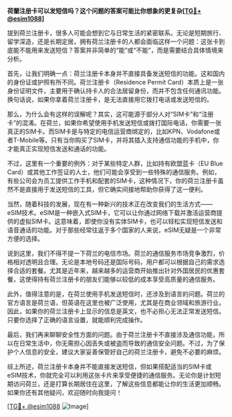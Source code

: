 **荷蘭注册卡可以发短信吗？这个问题的答案可能比你想象的更复杂[[TG💪+ @esim1088](https://t.me/s/esim1088)]**

提到荷兰注册卡，很多人可能会想到它与日常生活的紧密联系。无论是短期旅行、留学深造，还是长期定居，拥有荷兰注册卡的人都会面临这样一个问题：这张卡到底能不能用来发送短信？答案并非简单的“能”或“不能”，而是需要结合具体情境来分析。

首先，让我们明确一点：荷兰注册卡本身并不直接具备发送短信的功能。这和国内的身份证或护照有所不同。荷兰注册卡（Residence Permit Card）本质上是一张身份证明文件，主要用于确认持卡人的合法居留身份，而并不包含任何通讯功能。换句话说，如果你拿着荷兰注册卡，是无法直接用它拨打电话或发送短信的。

那么，为什么会有这样的误解呢？其实，这可能源于部分人对“SIM卡”和“注册卡”的混淆。在荷兰，如果你希望使用手机发送短信或拨打国际电话，你需要一张真正的SIM卡。而SIM卡是与特定的电信运营商绑定的，比如KPN、Vodafone或者T-Mobile等。只有当你购买了SIM卡，并将其插入支持通信功能的手机中，你才能真正实现短信发送和通话的功能。

不过，这里有一个重要的例外：对于某些特定人群，比如持有欧盟蓝卡（EU Blue Card）或其他工作签证的人士，他们可能会享受到一些特殊的通信服务。例如，有些公司会为员工提供工作手机和配套的SIM卡，这种情况下，你的荷兰注册卡虽然不是直接用于发送短信的工具，但它确实间接地帮助你获得了这一便利。

当然，随着科技的发展，现在有一种新兴的技术正在改变我们的生活方式——eSIM技术。eSIM是一种嵌入式SIM卡，它可以让你通过网络下载并激活运营商提供的虚拟SIM卡。这意味着，即使你没有实体SIM卡，也可以轻松实现短信发送和语音通话的功能。对于那些经常往返于多个国家的人来说，eSIM无疑是一个非常方便的选择。

说到这里，我们不得不提一下荷兰的电信市场。荷兰的通信服务市场竞争激烈，价格相对透明且合理。无论是本地号码还是国际号码，用户都可以根据自己的需求选择合适的套餐。尤其是近年来，越来越多的运营商开始推出针对外国居民的优惠套餐，这使得持有荷兰注册卡的朋友们能够以较低的成本享受高质量的通信服务。

此外，值得注意的是，在荷兰使用手机发送短信时，还涉及到语言的问题。荷兰的官方语言是荷兰语，但英语在这里也被广泛使用，尤其是在商业领域和旅游行业。因此，如果你的荷兰注册卡上显示的信息是英文，也不必担心无法正常发送短信。只要你选择了正确的语言设置，就能顺利完成操作。

最后，我们再来聊聊安全性方面的问题。由于荷兰注册卡不直接涉及通信功能，所以在日常生活中，你无需担心因丢失或被盗而导致的通信安全问题。不过，为了保护个人信息的安全，建议大家妥善保管好自己的荷兰注册卡，避免不必要的麻烦。

综上所述，荷兰注册卡本身并不能直接发送短信，但如果搭配适当的SIM卡或eSIM技术，你就完全可以利用这张卡片来享受便捷的通信服务。无论你是计划短期访问荷兰，还是打算长期居住在这里，了解这些信息都能让你的生活更加顺畅。如果你还有其他疑问，欢迎随时向我提问！

[[TG💪+ @esim1088](https://t.me/s/esim1088) ![Image](https://i.postimg.cc/4NQfJmqS/Snipaste-2025-05-13-00-14-12.png)]